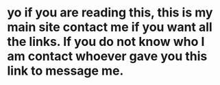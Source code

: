 # yo if you are reading this, this is my main site contact me if you want all the links. If you do not know who I am contact whoever gave you this link to message me.
